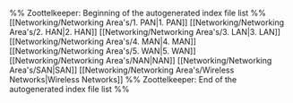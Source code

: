 %% Zoottelkeeper: Beginning of the autogenerated index file list  %%
 [[Networking/Networking Area's/1. PAN|1. PAN]]
 [[Networking/Networking Area's/2. HAN|2. HAN]]
 [[Networking/Networking Area's/3. LAN|3. LAN]]
 [[Networking/Networking Area's/4. MAN|4. MAN]]
 [[Networking/Networking Area's/5. WAN|5. WAN]]
 [[Networking/Networking Area's/NAN|NAN]]
 [[Networking/Networking Area's/SAN|SAN]]
 [[Networking/Networking Area's/Wireless Networks|Wireless Networks]]
%% Zoottelkeeper: End of the autogenerated index file list  %%
